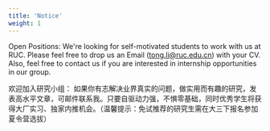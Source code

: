 ```yaml
---
title: 'Notice'
weight: 1
---
```


Open Positions: We're looking for self-motivated students to work with us at RUC. Please feel free to drop us an Email (tong.li@ruc.edu.cn) with your CV. Also, feel free to contact us if you are interested in internship opportunities in our group.

欢迎加入研究小组： 如果你有志解决业界真实的问题，做实用而有趣的研究，发表高水平文章，可邮件联系我。只要自驱动力强，不惧零基础，同时优秀学生将获得大厂实习、独家内推机会。（温馨提示：免试推荐的研究生需在大三下报名参加夏令营选拔）